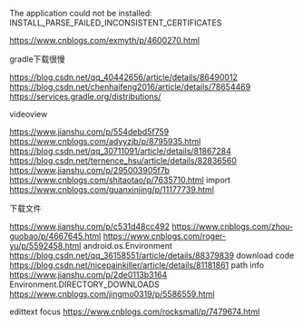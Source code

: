 The application could not be installed: INSTALL_PARSE_FAILED_INCONSISTENT_CERTIFICATES

 https://www.cnblogs.com/exmyth/p/4600270.html 



gradle下载很慢

https://blog.csdn.net/qq_40442656/article/details/86490012
https://blog.csdn.net/chenhaifeng2016/article/details/78654469
https://services.gradle.org/distributions/


videoview

https://www.jianshu.com/p/554debd5f759
https://www.cnblogs.com/adyyzjb/p/8795935.html
https://blog.csdn.net/qq_30711091/article/details/81867284
https://blog.csdn.net/ternence_hsu/article/details/82836560
https://www.jianshu.com/p/295003905f7b
https://www.cnblogs.com/shitaotao/p/7635710.html import
https://www.cnblogs.com/guanxinjing/p/11177739.html

下载文件

https://www.jianshu.com/p/c531d48cc492
https://www.cnblogs.com/zhou-guobao/p/4667645.html
https://www.cnblogs.com/roger-yu/p/5592458.html android.os.Environment
https://blog.csdn.net/qq_36158551/article/details/88379839 download code
https://blog.csdn.net/nicepainkiller/article/details/81181861 path info
https://www.jianshu.com/p/2de0113b3164 Environment.DIRECTORY_DOWNLOADS
https://www.cnblogs.com/jingmo0319/p/5586559.html

edittext focus
https://www.cnblogs.com/rocksmall/p/7479674.html